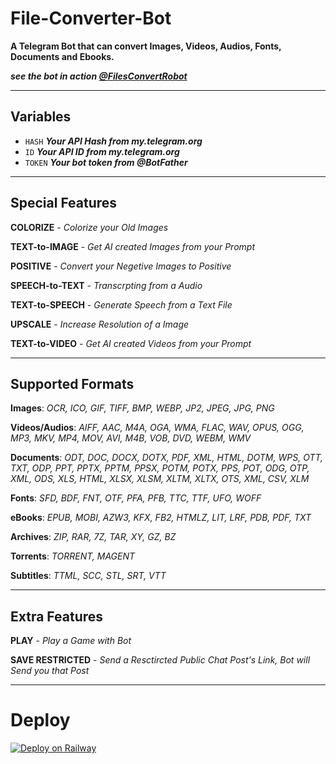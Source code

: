 # File-Converter-Bot

**A Telegram Bot that can convert Images, Videos, Audios, Fonts, Documents and Ebooks.**

**_see the bot in action [@FilesConvertRobot](https://t.me/filesconvertrobot)_**

---

## Variables
- `HASH` **_Your API Hash from my.telegram.org_**
- `ID` **_Your API ID from my.telegram.org_**
- `TOKEN` **_Your bot token from @BotFather_**

---

## Special Features

**COLORIZE** - *Colorize your Old Images*

**TEXT-to-IMAGE** - *Get AI created Images from your Prompt*

**POSITIVE** - *Convert your Negetive Images to Positive*

**SPEECH-to-TEXT** - *Transcrpting from a Audio*

**TEXT-to-SPEECH** - *Generate Speech from a Text File*

**UPSCALE** - *Increase Resolution of a Image*

**TEXT-to-VIDEO** - *Get AI created Videos from your Prompt*

---

## Supported Formats

**Images**:  *OCR, ICO, GIF, TIFF, BMP, WEBP, JP2, JPEG, JPG, PNG*

**Videos/Audios**:  *AIFF, AAC, M4A, OGA, WMA, FLAC, WAV, OPUS, OGG, MP3, MKV, MP4, MOV, AVI, M4B, VOB, DVD, WEBM, WMV*

**Documents**: *ODT, DOC, DOCX, DOTX, PDF, XML, HTML, DOTM, WPS, OTT, TXT, ODP, PPT, PPTX, PPTM, PPSX, POTM, POTX, PPS, POT, ODG, OTP, XML, ODS, XLS, HTML, XLSX, XLSM, XLTM, XLTX, OTS, XML, CSV, XLM*

**Fonts**:  *SFD, BDF, FNT, OTF, PFA, PFB, TTC, TTF, UFO, WOFF*

**eBooks**:  *EPUB, MOBI, AZW3, KFX, FB2, HTMLZ, LIT, LRF, PDB, PDF, TXT*

**Archives**:  *ZIP, RAR, 7Z, TAR, XY, GZ, BZ*

**Torrents**: *TORRENT, MAGENT*

**Subtitles**: *TTML, SCC, STL, SRT, VTT*

---

## Extra Features

**PLAY** - *Play a Game with Bot*

**SAVE RESTRICTED** - *Send a Resctircted Public Chat Post's Link, Bot will Send you that Post*

---

# Deploy

[![Deploy on Railway](https://railway.app/button.svg)](https://railway.app/new/template/p9CtdU?referralCode=_4oAwx)
